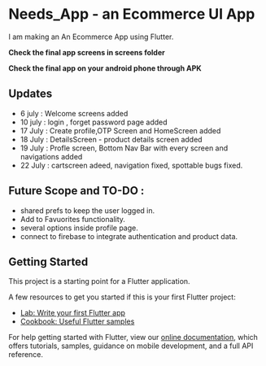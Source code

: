 # Needs_App - an Ecommerce UI App

I am making an An Ecommerce App using Flutter.

**Check the final app screens in screens folder**

**Check the final app on your android phone through APK**



## Updates
- 6 july : Welcome screens added
- 10 july : login , forget password page added
- 17 July : Create profile,OTP Screen and HomeScreen added
- 18 July : DetailsScreen - product details screen added 
- 19 July : Profle screen, Bottom Nav Bar with every screen and navigations added
- 22 July : cartscreen adeed, navigation fixed, spottable bugs fixed.


## Future Scope and TO-DO : 
- shared prefs to keep the user logged in.
- Add to Favuorites functionality.
- several options inside profile page.
- connect to firebase to integrate authentication and product data.

## Getting Started

This project is a starting point for a Flutter application.

A few resources to get you started if this is your first Flutter project:

- [Lab: Write your first Flutter app](https://flutter.dev/docs/get-started/codelab)
- [Cookbook: Useful Flutter samples](https://flutter.dev/docs/cookbook)

For help getting started with Flutter, view our
[online documentation](https://flutter.dev/docs), which offers tutorials,
samples, guidance on mobile development, and a full API reference.
